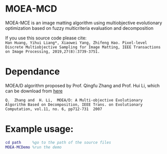 # MOEA-MCD
MOEA-MCE is an image matting algorithm using multiobjective evolutionary optimization based on fuzzy multicriteria evaluation and decomposition  

If you use this source code please cite:  
```Han Huang, Yihui Liang*, Xiaowei Yang, Zhifeng Hao. Pixel-level Discrete Multiobjective Sampling for Image Matting, IEEE Transactions on Image Processing, 2019,27(8):3739-3751.```
# Dependance
MOEA/D algorithm proposed by Prof. Qingfu Zhang and Prof. Hui Li, which can be download from [here](https://dces.essex.ac.uk/staff/zhang/webofmoead.htm)  

```Q.  Zhang and  H. Li,  MOEA/D: A Multi-objective Evolutionary Algorithm Based on Decomposition, IEEE Trans. on Evolutionary Computation, vol.11, no. 6, pp712-731  2007```
# Example usage:
```matlab
cd path     %go to the path of the source files
MOEA-MCDemo %run the demo
```